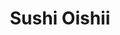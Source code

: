 ---
layout: place
title: "Sushi Oishii"
permalink: /maryland/rockville/sushi-oishii.html
stateAbbr: MD
stateName: Maryland
cityName: Rockville
place_id: ChIJ9ytUobcytokRqm_02RzPgNM
photos:
  - name: >-
      places/ChIJ9ytUobcytokRqm_02RzPgNM/photos/AeeoHcJEBuxgvMx45ZZ1a-PbkxqMwXbgtRFYAl3Ohq2r3F3Xd9XrLR6XrqbaCf-gz0zCNtACllIXY5z5LJF1QVubWxO1aWBLf8fRwxqisK58UL7HM_uyjo1KrOAN6QGUDV9lwQVcXn8xEDaP2ArEo6qF2ZOXS0ykQF16ixTd8e5FuiB1MWmSENYEkvoxgd7k4jn-BZ3NCNNtjz5jU1leQ5ccG5kP6orWAJ8nT5LeGHG3iNry533e2yvkR8yFr5MqAbCdyPNW-iWWWtq3yr7ynFkfUU8PI1NxT6Ky-LEnG_yXRsijMF5lHn5a7Uv8f3xFcG3AL7k3KOMjR-M4PyBdAYzG_FwBKweYv8FE8W_7vHgYnPoX9aU9EgAUE9PQ0Jf0HonjL1bBjdwe4FdoZqHDMXzX3U5xVau8CZZhwWJd57KX0EE
    widthPx: 4000
    heightPx: 3000
    authorAttributions:
      - displayName: Tom P
        uri: https://maps.google.com/maps/contrib/100810380041270486203
        photoUri: >-
          https://lh3.googleusercontent.com/a-/ALV-UjVOFJJEWVyhxJiAQamEfLSgAzr7SaNtB5qMrhS4f2Lg_4tEU4tN=s100-p-k-no-mo
    flagContentUri: >-
      https://www.google.com/local/imagery/report/?cb_client=maps_api_places.places_api&image_key=!1e10!2sCIHM0ogKEICAgIDNoOb-bg&hl=en-US
    googleMapsUri: >-
      https://www.google.com/maps/place//data=!3m4!1e2!3m2!1sCIHM0ogKEICAgIDNoOb-bg!2e10!4m2!3m1!1s0x89b632b7a1542bf7:0xd380cf1cd9f46faa
  - name: >-
      places/ChIJ9ytUobcytokRqm_02RzPgNM/photos/AeeoHcKABw89zERBy-JQ2rGHyUAK729jtpZ-R4ThjHcXywQoXXZ_BGx20bU5hdeYGIk4JrkaZR478va2a8Yza7jED5VH26xOJU8qoVThPWRsb-W--PU5ZkFSOZpBt_V5TdSvZebRKXugNmgI1CoFu1n6l8aa58GzfW6QzgWybY5CKZnHnX8umkTfljOVvbwPgmbI0b8NBfDcdvfo_rpbV_csr9xu1Q9_RLP-xxuhPRvHyu3RQg2J0ozQaQ8-msC41eas_uwlDxnDLjn-SMrJLAnN5fEplPmvli0L9eTvR0stu4arqeHuwlVMLN9EPa_ewYSKJ84NcG-Youuj547PUtfsYzkmFSMeSA7jzojPF0-AmKz0tY1xufJhNb3onmWyBfrSwjJ51KiCWZikbbeFF_cM6UVdIitM5mrXZX53ypZ5XnU
    widthPx: 4032
    heightPx: 3024
    authorAttributions:
      - displayName: Francis Lee
        uri: https://maps.google.com/maps/contrib/108998812999091995210
        photoUri: >-
          https://lh3.googleusercontent.com/a-/ALV-UjVL7bJU8bKa75IhlMdHZXtR_HFS2gbSoDDsC2KcGBzGfDRm8KWCBw=s100-p-k-no-mo
    flagContentUri: >-
      https://www.google.com/local/imagery/report/?cb_client=maps_api_places.places_api&image_key=!1e10!2sCIHM0ogKEICAgICOk5fuPQ&hl=en-US
    googleMapsUri: >-
      https://www.google.com/maps/place//data=!3m4!1e2!3m2!1sCIHM0ogKEICAgICOk5fuPQ!2e10!4m2!3m1!1s0x89b632b7a1542bf7:0xd380cf1cd9f46faa
  - name: >-
      places/ChIJ9ytUobcytokRqm_02RzPgNM/photos/AeeoHcJ_Cr_IkUGum4UQxjXvw203czORGIUf2epFXKy52rOCI_Jki0dzwLNjx2OQ3aGmxgrLwuMR_QdEB_VN1zze1rmGXc4Z8dL1PJ1TlCA_SAi-mIiC6rj-63b5WO_oSYI4imRhVkRH9ls2RPY-PxSok_klIP-YvHbpYTSpPzhUjXJ_jn_wxbmtZL4VpKbQr55xPSqZWkU_TaJvmmCxys8bmonow9LzjpNpbnFAFeO46uwQ7Haju2K8P040gpkknXuspRsAbKCk5mylJ82txG-2YZMxTRUTlSzAp7FT-GfmsruUnbX2B8rWGdILZ_w5V0QvVZEZlYaY4OqmftrkD6Fqzi89TxBaNLhcYrkDmM_UHYcQTjNFKr7Lo5AndMQGOptPvJG5woo742XGm5MhuZtoRJMVNVjHME9uURI3xPDTx1rSOxnG
    widthPx: 4000
    heightPx: 3000
    authorAttributions:
      - displayName: Tom P
        uri: https://maps.google.com/maps/contrib/100810380041270486203
        photoUri: >-
          https://lh3.googleusercontent.com/a-/ALV-UjVOFJJEWVyhxJiAQamEfLSgAzr7SaNtB5qMrhS4f2Lg_4tEU4tN=s100-p-k-no-mo
    flagContentUri: >-
      https://www.google.com/local/imagery/report/?cb_client=maps_api_places.places_api&image_key=!1e10!2sCIHM0ogKEICAgIDNoOb-7gE&hl=en-US
    googleMapsUri: >-
      https://www.google.com/maps/place//data=!3m4!1e2!3m2!1sCIHM0ogKEICAgIDNoOb-7gE!2e10!4m2!3m1!1s0x89b632b7a1542bf7:0xd380cf1cd9f46faa
  - name: >-
      places/ChIJ9ytUobcytokRqm_02RzPgNM/photos/AeeoHcKJm1tNXrGLF7001LpUEf7A0kWiGS8kilkzhKxRUOpdl1s1AzKS8joj4axoTzWI_PufcGuh2aMDFpeCZs7u_NuFvb2_bF30m_S3633fPXqN_IDaKVamS5JbJPHaIiRobRsbOuipQC9kOpiNh0jpN8UxKoXg1i5BxBDgyA3Ay4Y93UAFKZLKWLi5Mr_sjQQyUNpO0c_o-f6wyAEVIYcFW8bv4DU6QKuTyqGffb2hk9rPaPT_96SReDbH559x8PTQxesQXq17KZXgcH3yQd3utSfRhpfRQBMqyMhSS734tB6s7V-v5gRzBGeQ5q4AQlsZ4jj0hiK1bDeiMhVmADbAjT5n_uAG0m6kQVYHd2ZTVZcIFoQqRwme4XA8vAnLVpErL19C52rTRnu0g5jaSRnAAPuvJkJnP0rWmFptH5AgDugvxM4R
    widthPx: 2048
    heightPx: 1536
    authorAttributions:
      - displayName: Caitlyn
        uri: https://maps.google.com/maps/contrib/109621891160757970003
        photoUri: >-
          https://lh3.googleusercontent.com/a-/ALV-UjVj5sXv2b5Vq2BiFDmiM-gBNE-LQlT6A941lfwQSSnIyrUkvG85=s100-p-k-no-mo
    flagContentUri: >-
      https://www.google.com/local/imagery/report/?cb_client=maps_api_places.places_api&image_key=!1e10!2sCIHM0ogKEICAgICXveSTlwE&hl=en-US
    googleMapsUri: >-
      https://www.google.com/maps/place//data=!3m4!1e2!3m2!1sCIHM0ogKEICAgICXveSTlwE!2e10!4m2!3m1!1s0x89b632b7a1542bf7:0xd380cf1cd9f46faa
  - name: >-
      places/ChIJ9ytUobcytokRqm_02RzPgNM/photos/AeeoHcLOSzUysA-24XdKmv8pXoE_XfO2SR1HmG9iyNthNyuJ_4JM0if7UsXC9dx2aEhesvlFAkjCf60qhWiOvjckJ-_w65LESgFUa00ZyISTkUqX2Xfkf99l_IZs3V4LCC5p7p39v-Ur4lJxxozvqhK5V3Mml5mAC0XvzClLNREZzLY2Qp8YuXzsWOSeuOTKTQ4oK41aAuDm60T5bI_hfE7gu-HBVwL6u98kvxrxIzLpYyGn7NG3qQqmnH_VPpWIPjd8Mqtu7tC5uzYvhAcicGOobLJ8Werqb0IubVAdCcOKeTEcubu59y4ibJgHtvCjOPu68L0fszDs_8AUDj9NucWK38pzOivQPHPeF7CeBu9lBXn8hfL4i5Dto2JPARvTUc-63H7D7kgygz3xXuADFPz8e2Y2HkEUfFfVwvv7jaaXJ6tJcbcO
    widthPx: 3407
    heightPx: 2252
    authorAttributions:
      - displayName: Grace
        uri: https://maps.google.com/maps/contrib/113785764336898290757
        photoUri: >-
          https://lh3.googleusercontent.com/a-/ALV-UjXNyTOtzzxZeml9iFns1KPBk9qC9tbcBXUpwe78oV8NcgwMt5HY=s100-p-k-no-mo
    flagContentUri: >-
      https://www.google.com/local/imagery/report/?cb_client=maps_api_places.places_api&image_key=!1e10!2sCIHM0ogKEICAgIDTzt7DzQE&hl=en-US
    googleMapsUri: >-
      https://www.google.com/maps/place//data=!3m4!1e2!3m2!1sCIHM0ogKEICAgIDTzt7DzQE!2e10!4m2!3m1!1s0x89b632b7a1542bf7:0xd380cf1cd9f46faa
  - name: >-
      places/ChIJ9ytUobcytokRqm_02RzPgNM/photos/AeeoHcKA3_HxHQYpCmRzRGBU69dC1_W1GkgN14JP0OyQEke4kv4__eddY72hRJpBXaz47-F6bioNvb-_jFZdSOSAeBAPqdMdYJv60872iPKOpgYn556ErnFtaz7CXkqlAvO4z8m4X-G62gekzgXzF5uKvUJnlDBTSVnfiNWwkfHEFSGI_VVUj63Qz6xr96xuKLh9RpNQ39kHwSYKzBSyIUyH6RgU8Cnk5IysyDnNCXaxWw8OKQRnlIa5TjTjujdzc6WU5UTVL0WGPhreZInGiduVbkEIsODDdDR_pQ2DSc2G6eaUwqVMYPotBBF0UG6y6RhuhDEI6cg16bljVAREFW3CWG5WdB4ILadn-GoFRQI8TdBOLPrYQnQHRtIomoafOCoVqdsvD1iAKpgndOP8KMrBht1F6XAzuQeZLtmwwPPvvyfyjvjG
    widthPx: 2638
    heightPx: 2590
    authorAttributions:
      - displayName: Michele Pearl
        uri: https://maps.google.com/maps/contrib/102876998535194423064
        photoUri: >-
          https://lh3.googleusercontent.com/a/ACg8ocLImYdoszl1Zq1a83dd2MKf3qM3ZwiawX3NDs1Ltkb2xGw93Q=s100-p-k-no-mo
    flagContentUri: >-
      https://www.google.com/local/imagery/report/?cb_client=maps_api_places.places_api&image_key=!1e10!2sCIHM0ogKEICAgIDEgMv8rQE&hl=en-US
    googleMapsUri: >-
      https://www.google.com/maps/place//data=!3m4!1e2!3m2!1sCIHM0ogKEICAgIDEgMv8rQE!2e10!4m2!3m1!1s0x89b632b7a1542bf7:0xd380cf1cd9f46faa
  - name: >-
      places/ChIJ9ytUobcytokRqm_02RzPgNM/photos/AeeoHcJ8C8EzNjrXMx7C-FYczSvlzrOwYECuF2eU4ij-8HEXtKjY6MtOxRQ43kKjmabmzn9qATI8fiYkh8F-tfCIa3ZoBlFmVULgev0gA9m5Hf5hhIQ_8gV5d5c3P0D9-Oq31F_Wkovd5-cpjf3T4Wwt7kVcwvMy5hOvNDCD-pmAth45ceNx3HDq9envsOwzKX_Zx25HcdnPfIxD7CkbHTvW0Q8iw3vkm-7RIakFAQJEBwRxjpOUfPT4K3SNTuRnjnBUbxbcw_TaDhml6RniPXzLyounOS0h-FE6iu0pgd1d1Isf8OnACe94A-y5SySKtK_jVaUE8T9kH5ULI9KtO8fv_ubBefvrxiPZy86-1hcPbL2hs1HW93OyYTiNNaocP5hKUK-3Q0vmOCCoBQGFzzuJWfpZlHabHIsQk_Vvvfu3-rVgIvM
    widthPx: 720
    heightPx: 1280
    authorAttributions:
      - displayName: 冯权
        uri: https://maps.google.com/maps/contrib/117333169348838825952
        photoUri: >-
          https://lh3.googleusercontent.com/a/ACg8ocJ-S0knyuR0etZ0Ag9xtkMv9-I73XIhB-BD3AsPZcs44FSfKg=s100-p-k-no-mo
    flagContentUri: >-
      https://www.google.com/local/imagery/report/?cb_client=maps_api_places.places_api&image_key=!1e10!2sCIHM0ogKEICAgIDE0tecuQE&hl=en-US
    googleMapsUri: >-
      https://www.google.com/maps/place//data=!3m4!1e2!3m2!1sCIHM0ogKEICAgIDE0tecuQE!2e10!4m2!3m1!1s0x89b632b7a1542bf7:0xd380cf1cd9f46faa
  - name: >-
      places/ChIJ9ytUobcytokRqm_02RzPgNM/photos/AeeoHcJnGm84G2Qa7MZozYMZoVl2Tze80hhZUjIKSq1XwdbG4iqDFYGk4ZgaKGh5HGSD6h1d3cBm_ryOmxWbyscalCb2DIetqf5oK5hfRCXdl9RLfv_cl1UaVQML7E60v90kyoK5RrpTkZwfxJ1ipRj4Sca1zjBMn0aAgJnhBH7aiHrgM7UoraY1IaSRAf1ln-prsCuJFly4liTYsDjPxfqyoyQDVjhBendAVyCwo_feTW11Hhicazg0zBnR9wZX6f2BxxjfLoiYZH8J5cVJvD-LbgGBwpEihy1RA6rnr_1k6ZN5wm8bk7lL2fAwxOC3_r6aiwmEhcThdAzH9h3DjkoQ7MAyI3gZUEDhNdV-Su6TLt2sowHTrV8I7ouIxibNtE3UYXiUpX23x5N8AX_LNHY6NSaiDJL46noqdKbaSJ_ct6EQdw
    widthPx: 3024
    heightPx: 4032
    authorAttributions:
      - displayName: Cyriac Edappully
        uri: https://maps.google.com/maps/contrib/103187656753771742717
        photoUri: >-
          https://lh3.googleusercontent.com/a-/ALV-UjVEXETqOtFZuPGgsRyrwe69Z2AZm_dn7rrA2kulisCCjLYItMOPQw=s100-p-k-no-mo
    flagContentUri: >-
      https://www.google.com/local/imagery/report/?cb_client=maps_api_places.places_api&image_key=!1e10!2sCIHM0ogKEICAgICmoeizPQ&hl=en-US
    googleMapsUri: >-
      https://www.google.com/maps/place//data=!3m4!1e2!3m2!1sCIHM0ogKEICAgICmoeizPQ!2e10!4m2!3m1!1s0x89b632b7a1542bf7:0xd380cf1cd9f46faa
  - name: >-
      places/ChIJ9ytUobcytokRqm_02RzPgNM/photos/AeeoHcL-a7xTeusDzil0rzvpAq9w1JqgFlnG_f00arwoMaITEBtIcnR_soDN2t2OTR-wSJF2ISstpSqSRksCgFuQ_eje-P4ZAasKv_tc10JQo4CD-Ps_F3at80LjttV_1ZO6dBGvpM-qSN3sX265OPNB2VHVHKs8fjIj61-ASxc0vm-oOGLBilnIzuixq3B4KWbl886qvoMDkEOK7PtUDtEbDxkHPU7lqKa--QlSqxPSeN2yCeSIpKDrHov0IxIXjLKAC2Gz2BG2U1Jm0LakAcI50mXT6zJ2zLX6oFSJAACuiILPhHauoLoswZE27DgKlMsU4Rq13sXUyiHrZll6NUYYOMqMvJpY6VqiMae9tIzn6LVs1S8Q1LlDoxmRTvKHSomqliRbIsxWPq3Xi-DqS5J4sEKuagQbYfs7I542hBm5bpLTBw
    widthPx: 4048
    heightPx: 3036
    authorAttributions:
      - displayName: Shashi Bellamkonda
        uri: https://maps.google.com/maps/contrib/116420879762061226015
        photoUri: >-
          https://lh3.googleusercontent.com/a-/ALV-UjVzEdoeFg2pU65Teb0rD6BBbiHtMV96J6Ryaolbz1YfQ-bKLIf0tg=s100-p-k-no-mo
    flagContentUri: >-
      https://www.google.com/local/imagery/report/?cb_client=maps_api_places.places_api&image_key=!1e10!2sCIHM0ogKEICAgID4uMykJw&hl=en-US
    googleMapsUri: >-
      https://www.google.com/maps/place//data=!3m4!1e2!3m2!1sCIHM0ogKEICAgID4uMykJw!2e10!4m2!3m1!1s0x89b632b7a1542bf7:0xd380cf1cd9f46faa
  - name: >-
      places/ChIJ9ytUobcytokRqm_02RzPgNM/photos/AeeoHcLXpz9KqB5Z_i5ho1dde5a38wOEhElPoZAxXxQGf1Jd2q0mCNm7IFTf8XHud6hBn_2hOBzr8T9ZR8yHR8p0QD5_T7nlNDseQFzJ2gGDt9efSmWOcdVjCNZ4munH2xhVX4bspW2xWpZnQoMk4jrfQQx_knKFktowrzWipfEpiwqvE0w5-k5sCR7YsRlLCvKJrCCOk2Jfm6JwHJcyX_Gs2gswl_IgHSwxIdPh4OCBHyNtnI9KfJM66JcjiLcgrSENPgE2slUytdIU8QG9wnNmEeHA6t8vHcN-r5MHagfWoS7tghjoZCMIdQ-SUDGz7hzcdNgYhF2wWxbjOE1sD20E6eXTkuQRD-4ww9dHkuTWPT9YeJtZLUMFCBCxpx69gtxv6L44f5fXGbnWvnd9NHqMrq6KctfaUahR-exChex_OS1Mx-I
    widthPx: 4800
    heightPx: 2700
    authorAttributions:
      - displayName: Isadora “Izzy” quintana
        uri: https://maps.google.com/maps/contrib/117925709021117267207
        photoUri: >-
          https://lh3.googleusercontent.com/a-/ALV-UjXRQAwr4JETzd18G7vCMgRWbLVa2jsrPC_g54ftj9MEbGINMFK50A=s100-p-k-no-mo
    flagContentUri: >-
      https://www.google.com/local/imagery/report/?cb_client=maps_api_places.places_api&image_key=!1e10!2sCIHM0ogKEICAgID425LNuQE&hl=en-US
    googleMapsUri: >-
      https://www.google.com/maps/place//data=!3m4!1e2!3m2!1sCIHM0ogKEICAgID425LNuQE!2e10!4m2!3m1!1s0x89b632b7a1542bf7:0xd380cf1cd9f46faa
address: 9706 Traville Gateway Dr, Rockville, MD 20850, USA
street: 9706 Traville Gateway Dr
city: Rockville
state: MD
zip: '20850'
country: USA
neighborhood: null
latitude: '39.091528'
longitude: '-77.204337'
accessibility_options:
  wheelchairAccessibleParking: true
  wheelchairAccessibleEntrance: true
  wheelchairAccessibleRestroom: true
  wheelchairAccessibleSeating: true
business_status: OPERATIONAL
name: Sushi Oishii
google_maps_links:
  directionsUri: >-
    https://www.google.com/maps/dir//''/data=!4m7!4m6!1m1!4e2!1m2!1m1!1s0x89b632b7a1542bf7:0xd380cf1cd9f46faa!3e0
  placeUri: https://maps.google.com/?cid=15240408861844467626
  writeAReviewUri: >-
    https://www.google.com/maps/place//data=!4m3!3m2!1s0x89b632b7a1542bf7:0xd380cf1cd9f46faa!12e1
  reviewsUri: >-
    https://www.google.com/maps/place//data=!4m4!3m3!1s0x89b632b7a1542bf7:0xd380cf1cd9f46faa!9m1!1b1
  photosUri: >-
    https://www.google.com/maps/place//data=!4m3!3m2!1s0x89b632b7a1542bf7:0xd380cf1cd9f46faa!10e5
primary_type: Sushi Restaurant
opening_hours:
  regular: null
  current: null
secondary_opening_hours:
  regular:
    weekdayDescriptions: null
    type: null
  current:
    weekdayDescriptions: null
    type: null
phone: (301) 251-1177
price_level: PRICE_LEVEL_MODERATE
price_range: $20 &ndash; $30
rating: '4.3'
rating_count: 346
website: >-
  https://www.sushioishii.online/order?utm_source=googlemap&utm_medium=click&utm_campaign=orderrefer&sid=752176627143851520
description: >-
  Mainstay with traditional, minimalist decor known for inventive sushi &
  Japanese fare with a twist.
reviews:
  - name: >-
      places/ChIJ9ytUobcytokRqm_02RzPgNM/reviews/ChdDSUhNMG9nS0VJQ0FnTUN3eXVPdTlBRRAB
    relativePublishTimeDescription: 3 weeks ago
    rating: 1
    text:
      text: >-
        I was wondering why this roll wasn't spicy, since it said it is Jalapeño
        peppers, but they tasted more like green peppers. Well I opened the
        entire roll and they definitely 100% used green peppers instead
        (cheaper?). It's too bad because the food wasn't bad, but why lie to
        your customers? I paid for Jalapeno, not green peppers. Sad that this
        was my first time trying them.
      languageCode: en
    originalText:
      text: >-
        I was wondering why this roll wasn't spicy, since it said it is Jalapeño
        peppers, but they tasted more like green peppers. Well I opened the
        entire roll and they definitely 100% used green peppers instead
        (cheaper?). It's too bad because the food wasn't bad, but why lie to
        your customers? I paid for Jalapeno, not green peppers. Sad that this
        was my first time trying them.
      languageCode: en
    authorAttribution:
      displayName: Wedding
      uri: https://www.google.com/maps/contrib/113789390156726743897/reviews
      photoUri: >-
        https://lh3.googleusercontent.com/a/ACg8ocJPXQgQizweMh-m-Gr5KxnfeYqtWh0P-PC1tJHOgYKp0mCcfw=s128-c0x00000000-cc-rp-mo
    publishTime: '2025-03-18T02:12:12.142320Z'
    flagContentUri: >-
      https://www.google.com/local/review/rap/report?postId=ChdDSUhNMG9nS0VJQ0FnTUN3eXVPdTlBRRAB&d=17924085&t=1
    googleMapsUri: >-
      https://www.google.com/maps/reviews/data=!4m6!14m5!1m4!2m3!1sChdDSUhNMG9nS0VJQ0FnTUN3eXVPdTlBRRAB!2m1!1s0x89b632b7a1542bf7:0xd380cf1cd9f46faa
  - name: >-
      places/ChIJ9ytUobcytokRqm_02RzPgNM/reviews/ChdDSUhNMG9nS0VJQ0FnSUNYdmVTVHB3RRAB
    relativePublishTimeDescription: 5 months ago
    rating: 5
    text:
      text: >-
        The sushi and other side dishes are extremely delicious and a very good
        quality. Sashimi very fresh, and presentation of all the food is
        exquisite. Service is exemplary; they are always clearing the table and
        taking your orders. Overall the restaurant has a very nice ambience and
        is a place worth coming to!
      languageCode: en
    originalText:
      text: >-
        The sushi and other side dishes are extremely delicious and a very good
        quality. Sashimi very fresh, and presentation of all the food is
        exquisite. Service is exemplary; they are always clearing the table and
        taking your orders. Overall the restaurant has a very nice ambience and
        is a place worth coming to!
      languageCode: en
    authorAttribution:
      displayName: Caitlyn
      uri: https://www.google.com/maps/contrib/109621891160757970003/reviews
      photoUri: >-
        https://lh3.googleusercontent.com/a-/ALV-UjVj5sXv2b5Vq2BiFDmiM-gBNE-LQlT6A941lfwQSSnIyrUkvG85=s128-c0x00000000-cc-rp-mo
    publishTime: '2024-10-19T17:07:32.742984Z'
    flagContentUri: >-
      https://www.google.com/local/review/rap/report?postId=ChdDSUhNMG9nS0VJQ0FnSUNYdmVTVHB3RRAB&d=17924085&t=1
    googleMapsUri: >-
      https://www.google.com/maps/reviews/data=!4m6!14m5!1m4!2m3!1sChdDSUhNMG9nS0VJQ0FnSUNYdmVTVHB3RRAB!2m1!1s0x89b632b7a1542bf7:0xd380cf1cd9f46faa
  - name: >-
      places/ChIJ9ytUobcytokRqm_02RzPgNM/reviews/ChZDSUhNMG9nS0VJQ0FnSUNYdmVTOUVREAE
    relativePublishTimeDescription: 5 months ago
    rating: 5
    text:
      text: >-
        All the dishes were well presented and very delicious. The food is a
        10/10 and I would definitely recommend. The service was excellent and
        they took very good care of me.  The price is very cheap and it’s a good
        deal. Overall I really enjoyed the experience and I would totally come
        here again.
      languageCode: en
    originalText:
      text: >-
        All the dishes were well presented and very delicious. The food is a
        10/10 and I would definitely recommend. The service was excellent and
        they took very good care of me.  The price is very cheap and it’s a good
        deal. Overall I really enjoyed the experience and I would totally come
        here again.
      languageCode: en
    authorAttribution:
      displayName: Sarah Loke
      uri: https://www.google.com/maps/contrib/112838347755498559554/reviews
      photoUri: >-
        https://lh3.googleusercontent.com/a/ACg8ocKhE8G7MYk521A9gDdJRQnTLJ_IqDB_jogmr3AxeKlziWekxg=s128-c0x00000000-cc-rp-mo
    publishTime: '2024-10-19T17:07:28.541216Z'
    flagContentUri: >-
      https://www.google.com/local/review/rap/report?postId=ChZDSUhNMG9nS0VJQ0FnSUNYdmVTOUVREAE&d=17924085&t=1
    googleMapsUri: >-
      https://www.google.com/maps/reviews/data=!4m6!14m5!1m4!2m3!1sChZDSUhNMG9nS0VJQ0FnSUNYdmVTOUVREAE!2m1!1s0x89b632b7a1542bf7:0xd380cf1cd9f46faa
  - name: >-
      places/ChIJ9ytUobcytokRqm_02RzPgNM/reviews/ChZDSUhNMG9nS0VJQ0FnSURYZ2VmWlBnEAE
    relativePublishTimeDescription: 5 months ago
    rating: 5
    text:
      text: >-
        Sushi Oishii in Rockville is a hidden gem that more people need to know
        about! From the moment you step inside, you’re greeted with warmth and
        hospitality that set the tone for an exceptional dining experience. The
        servers Amy, May, and Qian deserve special recognition for their
        exemplary service, dedication, and attention to detail. Each of them is
        attentive, accommodating, and somehow always available at a moment’s
        notice, making you feel well taken care of throughout the meal.


        The food at Sushi Oishii is beyond impressive. The Chicken Katsu and
        Chicken Tempura are cooked to perfection—crispy, flavorful, and
        absolutely delicious. The Sushi menu is a delight and customizable, with
        each piece expertly crafted, fresh, and a pleasure to savor. The chefs
        here clearly know their craft, and the high quality of the food shows in
        every dish. My favorite Sushi is the Shrimp Tempura, Crystal Roll,
        Dragon Roll and the Godzilla Roll (even though I typically don’t like
        raw tuna)


        The atmosphere at Sushi Oishii is calm and inviting, striking the
        perfect balance. It’s never overcrowded, which enhances the relaxed
        ambiance and allows you to enjoy your meal without the hustle and bustle
        found in other places. This attention to creating a comfortable setting
        makes it a standout among sushi restaurants.


        This place truly deserves much more recognition for both its food and
        service. Every person working here is top-notch, and I can’t recommend
        Sushi Oishii highly enough, please come here if you’re looking for great
        sushi, service, hospitality, environment and overall good food and good
        time!
      languageCode: en
    originalText:
      text: >-
        Sushi Oishii in Rockville is a hidden gem that more people need to know
        about! From the moment you step inside, you’re greeted with warmth and
        hospitality that set the tone for an exceptional dining experience. The
        servers Amy, May, and Qian deserve special recognition for their
        exemplary service, dedication, and attention to detail. Each of them is
        attentive, accommodating, and somehow always available at a moment’s
        notice, making you feel well taken care of throughout the meal.


        The food at Sushi Oishii is beyond impressive. The Chicken Katsu and
        Chicken Tempura are cooked to perfection—crispy, flavorful, and
        absolutely delicious. The Sushi menu is a delight and customizable, with
        each piece expertly crafted, fresh, and a pleasure to savor. The chefs
        here clearly know their craft, and the high quality of the food shows in
        every dish. My favorite Sushi is the Shrimp Tempura, Crystal Roll,
        Dragon Roll and the Godzilla Roll (even though I typically don’t like
        raw tuna)


        The atmosphere at Sushi Oishii is calm and inviting, striking the
        perfect balance. It’s never overcrowded, which enhances the relaxed
        ambiance and allows you to enjoy your meal without the hustle and bustle
        found in other places. This attention to creating a comfortable setting
        makes it a standout among sushi restaurants.


        This place truly deserves much more recognition for both its food and
        service. Every person working here is top-notch, and I can’t recommend
        Sushi Oishii highly enough, please come here if you’re looking for great
        sushi, service, hospitality, environment and overall good food and good
        time!
      languageCode: en
    authorAttribution:
      displayName: Conscious ONE
      uri: https://www.google.com/maps/contrib/113432300395927818221/reviews
      photoUri: >-
        https://lh3.googleusercontent.com/a-/ALV-UjUEgbrfqMd4fDc3f80dH6aQ5hYefqqn-8HeccpF8z0Er56MEloF=s128-c0x00000000-cc-rp-mo-ba2
    publishTime: '2024-10-28T01:26:40.918816Z'
    flagContentUri: >-
      https://www.google.com/local/review/rap/report?postId=ChZDSUhNMG9nS0VJQ0FnSURYZ2VmWlBnEAE&d=17924085&t=1
    googleMapsUri: >-
      https://www.google.com/maps/reviews/data=!4m6!14m5!1m4!2m3!1sChZDSUhNMG9nS0VJQ0FnSURYZ2VmWlBnEAE!2m1!1s0x89b632b7a1542bf7:0xd380cf1cd9f46faa
  - name: >-
      places/ChIJ9ytUobcytokRqm_02RzPgNM/reviews/ChZDSUhNMG9nS0VJQ0FnSUROb0thYkJnEAE
    relativePublishTimeDescription: a year ago
    rating: 5
    text:
      text: >-
        Was looking for a local sushi joint that had late hours, and this place
        was open till 10. It wasn't busy at all when I arrived, only one other
        table, but the weather was lousy. I was greeted quickly, seated and
        welcomed. The menu is really quite expansive, but my tastes are simple.
        I got a bowl of Miso Soup, a Philly Roll, Spicy Tuna Roll with crunch
        added, and their Godzilla specialty roll. The soup was good, although it
        could've been hotter. The rolls were just as expected, with the Godzilla
        roll being deep fried, unusual, but tasty. My server checked on me
        multiple times, refilling my soda and water each time. My bill came to
        about $40. Would definitely return.
      languageCode: en
    originalText:
      text: >-
        Was looking for a local sushi joint that had late hours, and this place
        was open till 10. It wasn't busy at all when I arrived, only one other
        table, but the weather was lousy. I was greeted quickly, seated and
        welcomed. The menu is really quite expansive, but my tastes are simple.
        I got a bowl of Miso Soup, a Philly Roll, Spicy Tuna Roll with crunch
        added, and their Godzilla specialty roll. The soup was good, although it
        could've been hotter. The rolls were just as expected, with the Godzilla
        roll being deep fried, unusual, but tasty. My server checked on me
        multiple times, refilling my soda and water each time. My bill came to
        about $40. Would definitely return.
      languageCode: en
    authorAttribution:
      displayName: Tom P
      uri: https://www.google.com/maps/contrib/100810380041270486203/reviews
      photoUri: >-
        https://lh3.googleusercontent.com/a-/ALV-UjVOFJJEWVyhxJiAQamEfLSgAzr7SaNtB5qMrhS4f2Lg_4tEU4tN=s128-c0x00000000-cc-rp-mo-ba5
    publishTime: '2024-01-19T19:06:51.333922Z'
    flagContentUri: >-
      https://www.google.com/local/review/rap/report?postId=ChZDSUhNMG9nS0VJQ0FnSUROb0thYkJnEAE&d=17924085&t=1
    googleMapsUri: >-
      https://www.google.com/maps/reviews/data=!4m6!14m5!1m4!2m3!1sChZDSUhNMG9nS0VJQ0FnSUROb0thYkJnEAE!2m1!1s0x89b632b7a1542bf7:0xd380cf1cd9f46faa
parking_options:
  freeParkingLot: true
  freeStreetParking: true
  valetParking: false
payment_options:
  acceptsCreditCards: true
  acceptsDebitCards: true
  acceptsCashOnly: false
  acceptsNfc: true
allow_dogs: null
curbside_pickup: false
delivery: true
dine_in: true
good_for_children: true
good_for_groups: true
good_for_sports: false
live_music: false
menu_for_children: false
outdoor_seating: true
reservable: true
restroom: true
serves_beer: true
serves_breakfast: false
serves_brunch: false
serves_cocktails: true
serves_coffee: false
serves_dinner: true
serves_dessert: true
serves_lunch: true
serves_vegetarian_food: false
serves_wine: true
takeout: true

---